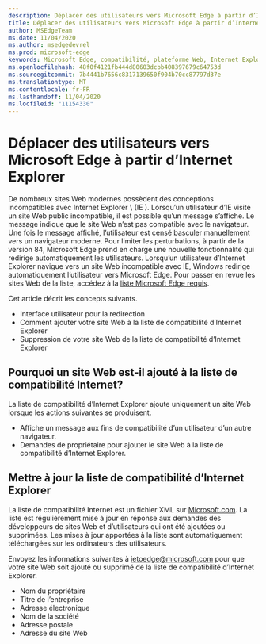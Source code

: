 ```yaml
---
description: Déplacer des utilisateurs vers Microsoft Edge à partir d’Internet Explorer
title: Déplacer des utilisateurs vers Microsoft Edge à partir d’Internet Explorer
author: MSEdgeTeam
ms.date: 11/04/2020
ms.author: msedgedevrel
ms.prod: microsoft-edge
keywords: Microsoft Edge, compatibilité, plateforme Web, Internet Explorer
ms.openlocfilehash: 48f0f4121fb444d80603dcbb408397679c64753d
ms.sourcegitcommit: 7b4441b7656c8317139650f904b70cc87797d37e
ms.translationtype: MT
ms.contentlocale: fr-FR
ms.lasthandoff: 11/04/2020
ms.locfileid: "11154330"
---
```

# Déplacer des utilisateurs vers Microsoft Edge à partir d’Internet Explorer 

De nombreux sites Web modernes possèdent des conceptions incompatibles avec Internet Explorer \ (IE \).  Lorsqu’un utilisateur d’IE visite un site Web public incompatible, il est possible qu’un message s’affiche.  Le message indique que le site Web n’est pas compatible avec le navigateur.  Une fois le message affiché, l’utilisateur est censé basculer manuellement vers un navigateur moderne.  Pour limiter les perturbations, à partir de la version 84, Microsoft Edge prend en charge une nouvelle fonctionnalité qui redirige automatiquement les utilisateurs.  Lorsqu’un utilisateur d’Internet Explorer navigue vers un site Web incompatible avec IE, Windows redirige automatiquement l’utilisateur vers Microsoft Edge.  Pour passer en revue les sites Web de la liste, accédez à la [liste Microsoft Edge requis][MicrosoftEdgeNeededgeV1].

Cet article décrit les concepts suivants.  

*   Interface utilisateur pour la redirection  
*   Comment ajouter votre site Web à la liste de compatibilité d’Internet Explorer  
*   Suppression de votre site Web de la liste de compatibilité d’Internet Explorer  
    
## Pourquoi un site Web est-il ajouté à la liste de compatibilité Internet?  

La liste de compatibilité d’Internet Explorer ajoute uniquement un site Web lorsque les actions suivantes se produisent.  

*   Affiche un message aux fins de compatibilité d’un utilisateur d’un autre navigateur.  
*   Demandes de propriétaire pour ajouter le site Web à la liste de compatibilité d’Internet Explorer.  
    
## Mettre à jour la liste de compatibilité d’Internet Explorer  

La liste de compatibilité Internet est un fichier XML sur [Microsoft.com][MicrosoftOfficialHome].  La liste est régulièrement mise à jour en réponse aux demandes des développeurs de sites Web et d’utilisateurs qui ont été ajoutées ou supprimées.  Les mises à jour apportées à la liste sont automatiquement téléchargées sur les ordinateurs des utilisateurs.  

Envoyez les informations suivantes à [ietoedge@microsoft.com][MailtoMicrosoftIetoedge] pour que votre site Web soit ajouté ou supprimé de la liste de compatibilité d’Internet Explorer.    

*   Nom du propriétaire  
*   Titre de l’entreprise  
*   Adresse électronique  
*   Nom de la société  
*   Adresse postale  
*   Adresse du site Web  
<!--  *   Telephone number  -->  
<!--  *   Target platform \(desktop, phone, Xbox\)  -->  
    
<!-- links -->  

[MailtoMicrosoftIetoedge]: mailto:ietoedge@microsoft.com "Envoyer un e-mail à ietoedge@microsoft.com"  

[MicrosoftOfficialHome]: https://www.microsoft.com "Accueil Microsoft Official"  

[MicrosoftEdgeNeededgeV1]:  https://edge.microsoft.com/neededge/v1 "Vous avez besoin de la liste Microsoft Edge v1 XML | Microsoft Edge"  
